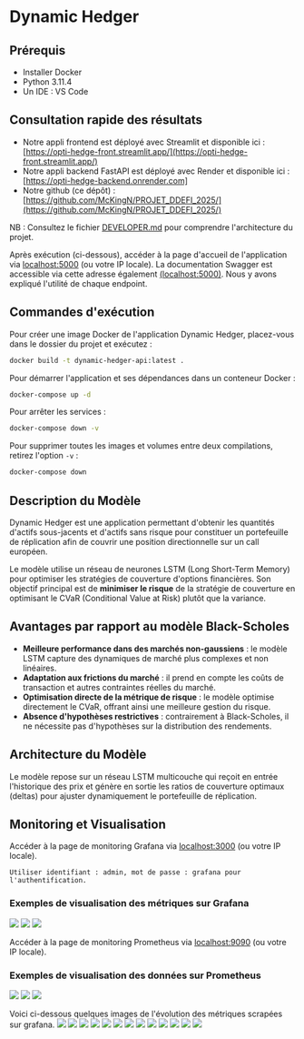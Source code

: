 # Dynamic Hedger

## Prérequis
- Installer Docker
- Python 3.11.4
- Un IDE : VS Code

## Consultation rapide des résultats
- Notre appli frontend est déployé avec Streamlit et disponible ici : [https://opti-hedge-front.streamlit.app/](https://opti-hedge-front.streamlit.app/)
- Notre appli backend FastAPI est déployé avec Render  et disponible ici : [https://opti-hedge-backend.onrender.com]
- Notre github (ce dépôt) : [https://github.com/McKingN/PROJET_DDEFI_2025/](https://github.com/McKingN/PROJET_DDEFI_2025/)


NB : Consultez le fichier [DEVELOPER.md](DEVELOPER.md) pour comprendre l'architecture du projet.

Après exécution (ci-dessous), accéder à la page d'accueil de l'application via [localhost:5000](http://localhost:5000) (ou votre IP locale).
La documentation Swagger est accessible via cette adresse également [(localhost:5000)](http://localhost:5000). Nous y avons expliqué l'utilité de chaque endpoint.

## Commandes d'exécution

Pour créer une image Docker de l'application Dynamic Hedger, placez-vous dans le dossier du projet et exécutez :

```bash
docker build -t dynamic-hedger-api:latest .
```

Pour démarrer l'application et ses dépendances dans un conteneur Docker :

```bash
docker-compose up -d
```

Pour arrêter les services :

```bash
docker-compose down -v
```

Pour supprimer toutes les images et volumes entre deux compilations, retirez l'option `-v` :

```bash
docker-compose down
```

## Description du Modèle

Dynamic Hedger est une application permettant d'obtenir les quantités d'actifs sous-jacents et d'actifs sans risque pour constituer un portefeuille de réplication afin de couvrir une position directionnelle sur un call européen.

Le modèle utilise un réseau de neurones LSTM (Long Short-Term Memory) pour optimiser les stratégies de couverture d'options financières. Son objectif principal est de **minimiser le risque** de la stratégie de couverture en optimisant le CVaR (Conditional Value at Risk) plutôt que la variance.

## Avantages par rapport au modèle Black-Scholes
- **Meilleure performance dans des marchés non-gaussiens** : le modèle LSTM capture des dynamiques de marché plus complexes et non linéaires.
- **Adaptation aux frictions du marché** : il prend en compte les coûts de transaction et autres contraintes réelles du marché.
- **Optimisation directe de la métrique de risque** : le modèle optimise directement le CVaR, offrant ainsi une meilleure gestion du risque.
- **Absence d'hypothèses restrictives** : contrairement à Black-Scholes, il ne nécessite pas d'hypothèses sur la distribution des rendements.

## Architecture du Modèle
Le modèle repose sur un réseau LSTM multicouche qui reçoit en entrée l'historique des prix et génère en sortie les ratios de couverture optimaux (deltas) pour ajuster dynamiquement le portefeuille de réplication.

## Monitoring et Visualisation
Accéder à la page de monitoring Grafana via [localhost:3000](http://localhost:3000) (ou votre IP locale).


```
Utiliser identifiant : admin, mot de passe : grafana pour l'authentification.
```

### Exemples de visualisation des métriques sur Grafana
![](monitoring/grafana/portfolio_hedging.png)
![](monitoring/grafana/market_dynamics.png)
![](monitoring/grafana/risk_management.png)

Accéder à la page de monitoring Prometheus via [localhost:9090](http://localhost:9090) (ou votre IP locale).

### Exemples de visualisation des données sur Prometheus
![](monitoring/prometheus/Capture_prom1.png)
![](monitoring/prometheus/Capture_prom2.png)
![](monitoring/prometheus/Capture_prom3.png)



Voici ci-dessous quelques images de l'évolution des métriques scrapées sur grafana.
![](monitoring/grafana/1.png)
![](monitoring/grafana/2.png)
![](monitoring/grafana/3.png)
![](monitoring/grafana/4.png)
![](monitoring/grafana/5.png)
![](monitoring/grafana/6.png)
![](monitoring/grafana/7.png)
![](monitoring/grafana/8.png)
![](monitoring/grafana/9.png)
![](monitoring/grafana/10.png)
![](monitoring/grafana/11.png)
![](monitoring/grafana/12.png)
![](monitoring/grafana/13.png)



